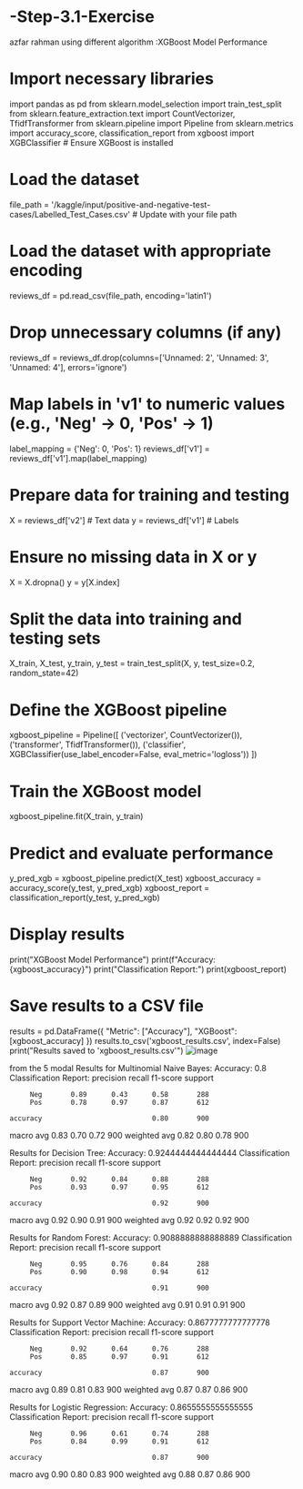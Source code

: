 # -Step-3.1-Exercise
azfar rahman 
using different algorithm :XGBoost Model Performance
# Import necessary libraries
import pandas as pd
from sklearn.model_selection import train_test_split
from sklearn.feature_extraction.text import CountVectorizer, TfidfTransformer
from sklearn.pipeline import Pipeline
from sklearn.metrics import accuracy_score, classification_report
from xgboost import XGBClassifier  # Ensure XGBoost is installed

# Load the dataset
file_path = '/kaggle/input/positive-and-negative-test-cases/Labelled_Test_Cases.csv'  # Update with your file path
# Load the dataset with appropriate encoding
reviews_df = pd.read_csv(file_path, encoding='latin1')

# Drop unnecessary columns (if any)
reviews_df = reviews_df.drop(columns=['Unnamed: 2', 'Unnamed: 3', 'Unnamed: 4'], errors='ignore')

# Map labels in 'v1' to numeric values (e.g., 'Neg' -> 0, 'Pos' -> 1)
label_mapping = {'Neg': 0, 'Pos': 1}
reviews_df['v1'] = reviews_df['v1'].map(label_mapping)

# Prepare data for training and testing
X = reviews_df['v2']  # Text data
y = reviews_df['v1']  # Labels

# Ensure no missing data in X or y
X = X.dropna()
y = y[X.index]

# Split the data into training and testing sets
X_train, X_test, y_train, y_test = train_test_split(X, y, test_size=0.2, random_state=42)

# Define the XGBoost pipeline
xgboost_pipeline = Pipeline([
    ('vectorizer', CountVectorizer()),
    ('transformer', TfidfTransformer()),
    ('classifier', XGBClassifier(use_label_encoder=False, eval_metric='logloss'))
])

# Train the XGBoost model
xgboost_pipeline.fit(X_train, y_train)

# Predict and evaluate performance
y_pred_xgb = xgboost_pipeline.predict(X_test)
xgboost_accuracy = accuracy_score(y_test, y_pred_xgb)
xgboost_report = classification_report(y_test, y_pred_xgb)

# Display results
print("XGBoost Model Performance")
print(f"Accuracy: {xgboost_accuracy}")
print("Classification Report:")
print(xgboost_report)

# Save results to a CSV file
results = pd.DataFrame({
    "Metric": ["Accuracy"],
    "XGBoost": [xgboost_accuracy]
})
results.to_csv('xgboost_results.csv', index=False)
print("Results saved to 'xgboost_results.csv'")
![image](https://github.com/user-attachments/assets/8db8ef0a-0c4f-43e8-bef5-7efaccfc12f4)

from the 5 modal 
Results for Multinomial Naive Bayes:
Accuracy: 0.8
Classification Report:
               precision    recall  f1-score   support

         Neg       0.89      0.43      0.58       288
         Pos       0.78      0.97      0.87       612

    accuracy                           0.80       900
   macro avg       0.83      0.70      0.72       900
weighted avg       0.82      0.80      0.78       900


Results for Decision Tree:
Accuracy: 0.9244444444444444
Classification Report:
               precision    recall  f1-score   support

         Neg       0.92      0.84      0.88       288
         Pos       0.93      0.97      0.95       612

    accuracy                           0.92       900
   macro avg       0.92      0.90      0.91       900
weighted avg       0.92      0.92      0.92       900


Results for Random Forest:
Accuracy: 0.9088888888888889
Classification Report:
               precision    recall  f1-score   support

         Neg       0.95      0.76      0.84       288
         Pos       0.90      0.98      0.94       612

    accuracy                           0.91       900
   macro avg       0.92      0.87      0.89       900
weighted avg       0.91      0.91      0.91       900


Results for Support Vector Machine:
Accuracy: 0.8677777777777778
Classification Report:
               precision    recall  f1-score   support

         Neg       0.92      0.64      0.76       288
         Pos       0.85      0.97      0.91       612

    accuracy                           0.87       900
   macro avg       0.89      0.81      0.83       900
weighted avg       0.87      0.87      0.86       900


Results for Logistic Regression:
Accuracy: 0.8655555555555555
Classification Report:
               precision    recall  f1-score   support

         Neg       0.96      0.61      0.74       288
         Pos       0.84      0.99      0.91       612

    accuracy                           0.87       900
   macro avg       0.90      0.80      0.83       900
weighted avg       0.88      0.87      0.86       900
